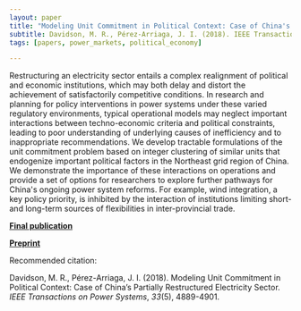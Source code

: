 ```yaml
---
layout: paper
title: "Modeling Unit Commitment in Political Context: Case of China's Partially Restructured Electricity Sector"
subtitle: Davidson, M. R., Pérez-Arriaga, J. I. (2018). IEEE Transactions on Power Systems.
tags: [papers, power_markets, political_economy]

---
```



Restructuring an electricity sector entails a complex realignment of political and economic institutions, which may both delay and distort the achievement of satisfactorily competitive conditions. In research and planning for policy interventions in power systems under these varied regulatory environments, typical operational models may neglect important interactions between techno-economic criteria and political constraints, leading to poor understanding of underlying causes of inefficiency and to inappropriate recommendations. We develop tractable formulations of the unit commitment problem based on integer clustering of similar units that endogenize important political factors in the Northeast grid region of China. We demonstrate the importance of these interactions on operations and provide a set of options for researchers to explore further pathways for China's ongoing power system reforms. For example, wind integration, a key policy priority, is inhibited by the interaction of institutions limiting short- and long-term sources of flexibilities in inter-provincial trade.


[**Final publication**](http://ieeexplore.ieee.org/document/8329554/)

[**Preprint**](https://dspace.mit.edu/handle/1721.1/122347)


Recommended citation:

Davidson, M. R., Pérez-Arriaga, J. I. (2018). Modeling Unit Commitment in Political Context: Case of China’s Partially Restructured Electricity Sector. _IEEE Transactions on Power Systems_, _33_(5), 4889-4901.
